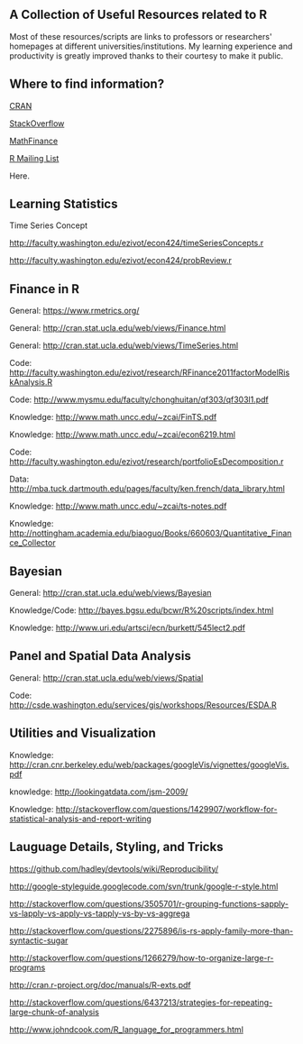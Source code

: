 A Collection of Useful Resources related to R
---------------------------------------------

Most of these resources/scripts are links to professors or researchers' homepages at different universities/institutions. My learning experience and productivity is greatly improved thanks to their courtesy to make it public.


## Where to find information?
[CRAN](http://cran.r-project.org/)

[StackOverflow](http://stackoverflow.com/questions/tagged/r)

[MathFinance](http://www.mathfinance.cn/)

[R Mailing List](http://tolstoy.newcastle.edu.au/R/)

Here. 

## Learning Statistics
Time Series Concept

http://faculty.washington.edu/ezivot/econ424/timeSeriesConcepts.r

http://faculty.washington.edu/ezivot/econ424/probReview.r

## Finance in R
General: https://www.rmetrics.org/

General: http://cran.stat.ucla.edu/web/views/Finance.html

General: http://cran.stat.ucla.edu/web/views/TimeSeries.html

Code: http://faculty.washington.edu/ezivot/research/RFinance2011factorModelRiskAnalysis.R

Code: http://www.mysmu.edu/faculty/chonghuitan/qf303/qf303l1.pdf

Knowledge: http://www.math.uncc.edu/~zcai/FinTS.pdf

Knowledge: http://www.math.uncc.edu/~zcai/econ6219.html

Code: http://faculty.washington.edu/ezivot/research/portfolioEsDecomposition.r

Data: http://mba.tuck.dartmouth.edu/pages/faculty/ken.french/data_library.html

Knowledge: http://www.math.uncc.edu/~zcai/ts-notes.pdf

Knowledge: http://nottingham.academia.edu/biaoguo/Books/660603/Quantitative_Finance_Collector

## Bayesian 
General: http://cran.stat.ucla.edu/web/views/Bayesian

Knowledge/Code: http://bayes.bgsu.edu/bcwr/R%20scripts/index.html

Knowledge: http://www.uri.edu/artsci/ecn/burkett/545lect2.pdf

## Panel and Spatial Data Analysis
General: http://cran.stat.ucla.edu/web/views/Spatial

Code: http://csde.washington.edu/services/gis/workshops/Resources/ESDA.R

## Utilities and Visualization 
Knowledge: http://cran.cnr.berkeley.edu/web/packages/googleVis/vignettes/googleVis.pdf

knowledge: http://lookingatdata.com/jsm-2009/

Knowledge: http://stackoverflow.com/questions/1429907/workflow-for-statistical-analysis-and-report-writing

## Lauguage Details, Styling, and Tricks
https://github.com/hadley/devtools/wiki/Reproducibility/

http://google-styleguide.googlecode.com/svn/trunk/google-r-style.html

http://stackoverflow.com/questions/3505701/r-grouping-functions-sapply-vs-lapply-vs-apply-vs-tapply-vs-by-vs-aggrega

http://stackoverflow.com/questions/2275896/is-rs-apply-family-more-than-syntactic-sugar

http://stackoverflow.com/questions/1266279/how-to-organize-large-r-programs

http://cran.r-project.org/doc/manuals/R-exts.pdf

http://stackoverflow.com/questions/6437213/strategies-for-repeating-large-chunk-of-analysis

http://www.johndcook.com/R_language_for_programmers.html


